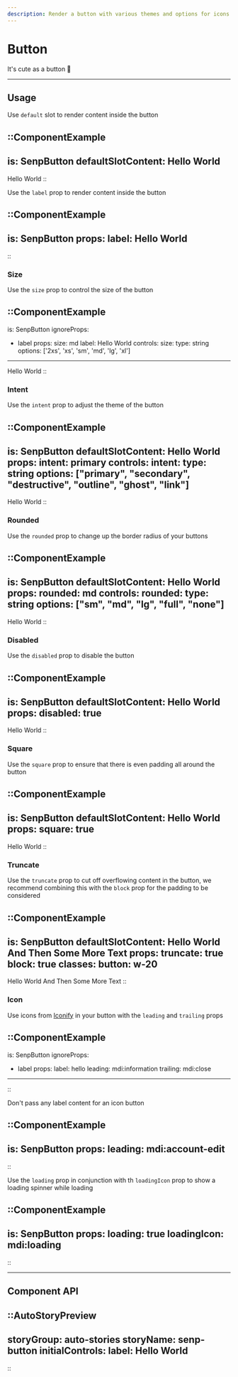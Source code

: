 ```yaml
---
description: Render a button with various themes and options for icons and links
---
```


# Button

It's cute as a button 🥰

---

## Usage

Use `default` slot to render content inside the button

::ComponentExample
---
is: SenpButton
defaultSlotContent: Hello World
---
Hello World
::

Use the `label` prop to render content inside the button

::ComponentExample
---
is: SenpButton
props:
  label: Hello World
---
::

### Size

Use the `size` prop to control the size of the button

::ComponentExample
---
is: SenpButton
ignoreProps:
- label
props:
  size: md
  label: Hello World
controls:
  size:
    type: string
    options: ['2xs', 'xs', 'sm', 'md', 'lg', 'xl']
---
Hello World
::

### Intent

Use the `intent` prop to adjust the theme of the button

::ComponentExample
---
is: SenpButton
defaultSlotContent: Hello World
props:
  intent: primary
controls:
  intent:
    type: string
    options: ["primary", "secondary", "destructive", "outline", "ghost", "link"]
---
Hello World
::

### Rounded

Use the `rounded` prop to change up the border radius of your buttons

::ComponentExample
---
is: SenpButton
defaultSlotContent: Hello World
props:
  rounded: md
controls:
  rounded:
    type: string
    options: ["sm", "md", "lg", "full", "none"]
---
Hello World
::

### Disabled

Use the `disabled` prop to disable the button

::ComponentExample
---
is: SenpButton
defaultSlotContent: Hello World
props:
  disabled: true
---
Hello World
::

### Square

Use the `square` prop to ensure that there is even padding all around the button

::ComponentExample
---
is: SenpButton
defaultSlotContent: Hello World
props:
  square: true
---
Hello World
::

### Truncate

Use the `truncate` prop to cut off overflowing content in the button, we recommend combining this with the `block` prop for the padding to be considered

::ComponentExample
---
is: SenpButton
defaultSlotContent: Hello World And Then Some More Text
props:
  truncate: true
  block: true
  classes:
    button: w-20
---
Hello World And Then Some More Text
::

### Icon

Use icons from [Iconify](https://icones.js.org/) in your button with the `leading` and `trailing` props

::ComponentExample
---
is: SenpButton
ignoreProps:
- label
props:
  label: hello
  leading: mdi:information
  trailing: mdi:close
---
::

Don't pass any label content for an icon button

::ComponentExample
---
is: SenpButton
props:
  leading: mdi:account-edit
---
::

Use the `loading` prop in conjunction with th `loadingIcon` prop to show a loading spinner while loading


::ComponentExample
---
is: SenpButton
props:
  loading: true
  loadingIcon: mdi:loading
---
::

<hr class="my-20">

## Component API

::AutoStoryPreview
---
storyGroup: auto-stories
storyName: senp-button
initialControls:
  label: Hello World
---
::